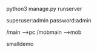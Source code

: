 python3 manage.py runserver

superuser:admin
password:admin

/main -->pc
/mobmain -->mob

smalldemo

